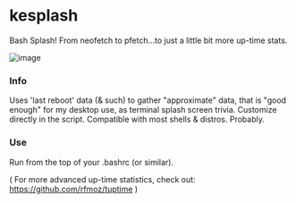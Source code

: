 # kesplash

Bash Splash!
From neofetch to pfetch...to just a little bit more up-time stats.

![image](https://user-images.githubusercontent.com/95410139/214684548-9220f205-2340-47a2-a022-3dd843018dac.png)

### Info
Uses 'last reboot' data (& such) to gather "approximate" data,
that is "good enough" for my desktop use, as terminal splash screen trivia. 
Customize directly in the script. Compatible with most shells & distros. Probably.

### Use
Run from the top of your .bashrc (or similar).

( For more advanced up-time statistics, check out:
https://github.com/rfmoz/tuptime )
